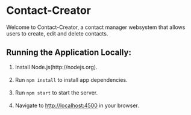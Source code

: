<h1>Contact-Creator</h1>
<p> Welcome to Contact-Creator, a contact manager websystem that allows users to create, edit and delete contacts.</p>

<h2>Running the Application Locally: </h2>

<ol>
	<li>Install Node.js(http://nodejs.org).</li><br>
	<li>Run <code>npm install</code> to install app dependencies.</li><br>
	<li>Run <code>npm start</code> to start the server.</li><br>
	<li>Navigate to <a href="http://localhost:4500">http://localhost:4500</a> in your browser.</li>
</ol>